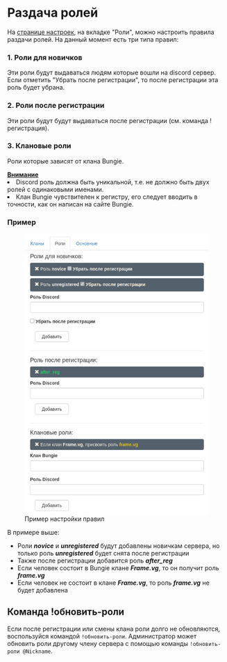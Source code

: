 # Раздача ролей
На [странице настроек](https://frame.vg/bot-settings), на вкладке "Роли", можно настроить правила раздачи ролей. На данный момент есть три типа правил:

### 1. Роли для новичков
Эти роли будут выдаваться людям которые вошли на discord сервер. Если отметить "Убрать после регистрации", то после регистрации эта роль будет убрана.

### 2. Роли после регистрации
Эти роли будут будут выдаваться после регистрации (см. команда !регистрация).

### 3. Клановые роли
Роли которые зависят от клана Bungie.

<a name="внимание"></a>
<div class="alert alert-warning" role="alert">
    <b><a href="#внимание" class="header">Внимание</a></b>
	<li>Discord роль должна быть уникальной, т.е. не должно быть двух ролей с одинаковыми именами.
	<li>Клан Bungie чувствителен к регистру, его следует вводить в точности, как он написан на сайте Bungie.
</div>

### Пример
<div class="text-center">
	<figure class="figure">
		<a href="./images/rules-example.png" target="_blank">
			<img src="./images/rules-example.png" class="figure-img img-fluid rounded" alt="rules-example">
		</a>
		<figcaption class="figure-caption text-center">Пример настройки правил</figcaption>
	</figure>
</div>

В примере выше:<br>
- Роли ***novice*** и ***unregistered*** будут добавлены новичкам сервера, но только роль ***unregistered*** будет снята после регистрации
- Также после регистрации добавится роль ***after_reg***
- Если человек состоит в Bungie клане ***Frame.vg***, то он получит роль ***frame.vg***
- Если человек не состоит в клане ***Frame.vg***, то роль ***frame.vg***  не будет добавлена

## Команда !обновить-роли
Если после регистрации или смены клана роли долго не обновляются, воспользуйся командой `!обновить-роли`. Администратор может обновить роли другому члену сервера с помощью команды `!обновить-роли @Nickname`.
